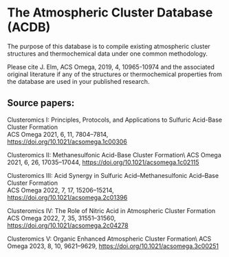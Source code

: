 # The Atmospheric Cluster Database (ACDB)

The purpose of this database is to compile existing atmospheric cluster structures and thermochemical data under one common methodology. 

Please cite J. Elm, ACS Omega, 2019, 4, 10965-10974 and the associated original literature if any of the structures or thermochemical properties from the database are used in your published research.


## Source papers:

Clusteromics I: Principles, Protocols, and Applications to Sulfuric Acid-Base Cluster Formation\
ACS Omega 2021, 6, 11, 7804–7814, https://doi.org/10.1021/acsomega.1c00306

Clusteromics II: Methanesulfonic Acid-Base Cluster Formation\ 
ACS Omega 2021, 6, 26, 17035–17044, https://doi.org/10.1021/acsomega.1c02115

Clusteromics III: Acid Synergy in Sulfuric Acid–Methanesulfonic Acid–Base Cluster Formation\
ACS Omega 2022, 7, 17, 15206–15214, https://doi.org/10.1021/acsomega.2c01396

Clusteromics IV: The Role of Nitric Acid in Atmospheric Cluster Formation\
ACS Omega 2022, 7, 35, 31551–31560, https://doi.org/10.1021/acsomega.2c04278

Clusteromics V: Organic Enhanced Atmospheric Cluster Formation\ 
ACS Omega 2023, 8, 10, 9621–9629, https://doi.org/10.1021/acsomega.3c00251

